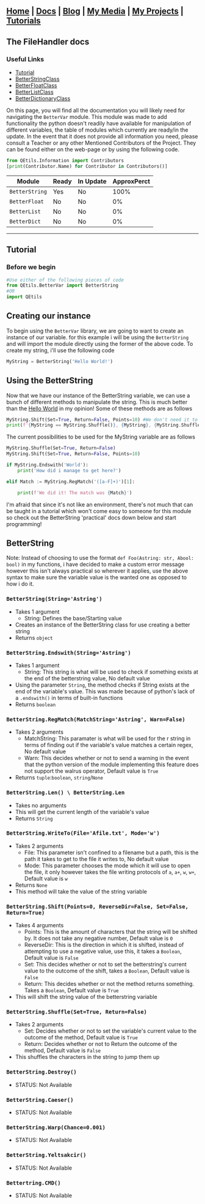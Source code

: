 ## [Home](http://lib-nexus.github.io/site) | [Docs](https://lib-nexus.github.io/site/docs) | [Blog](https://www.youtube.com/watch?v=dQw4w9WgXcQ) | [My Media](https://lib-nexus.github.io/site/my/media) | [My Projects](https://lib-nexus.github.io/site/my/projects) | [Tutorials](https://lib-nexus.github.io/site/my/tutorials)

## The FileHandler docs

### Useful Links
- [Tutorial](#Tutorial)
- [BetterStringClass](#BetterStringClass)
- [BetterFloatClass](#BetterFloatClass)
- [BetterListClass](#BetterListClass)
- [BetterDictionaryClass](#BetterDictionaryClass)

On this page, you will find all the documentation you will likely need for navigating the `BetterVar` module. This module was made to add functionality the python doesn't readily have available for manipulation of different variables, the table of modules which currently are ready/in the update. In the event that it does not provide all information you need, please consult a Teacher or any other Mentioned Contributors of the Project. They can be found either on the web-page or by using the following code.
```python 
from QEtils.Information import Contributors
[print(Contributor.Name) for Contributor in Contributors()]
```

| Module | Ready | In Update | ApproxPerct |
| --- | --- | --- | --- |
| `BetterString` | Yes | No | 100% |
| `BetterFloat` | No | No | 0% |
| `BetterList` | No | No | 0% |
| `BetterDict` | No | No | 0% |

---

## Tutorial

### Before we begin

```python
#Use either of the following pieces of code
from QEtils.BetterVar import BetterString
#OR
import QEtils
```
## Creating our instance

To begin using the `BetterVar` library, we are going to want to create an instance of our variable. for this example i will be using the `BetterString` and will import the module directly using the former of the above code. To create my string, i'll use the following code

```python
MyString = BetterString('Hello World!')
```

## Using the BetterString

Now that we have our instance of the BetterString variable, we can use a bunch of different methods to manipulate the string. This is much better than the [Hello World](https://lib-nexus.github.io/site/docs/QEtils/HelloWorld) in my opinion! Some of these methods are as follows
```python
MyString.Shift(Set=True, Return=False, Points=10) #We don't need it to return a value, we just want it to set itself to it's shifted version. The poitns argument is how many characters over it will shift
print(f'{MyString == MyString.Shuffle()}, {MyString}, {MyString.Shuffle()}') #Now we'll just print out what a shuffled version of the MyString variable would look like as well as it's own  self thanks to '__str__'
```

The current possibilities to be used for the MyString variable are as follows
```python
MyString.Shuffle(Set=True, Return=False)
MyString.Shift(Set=True, Return=False, Points=10)

if MyString.Endswith('World'):
    print('How did i manage to get here?')

elif Match := MyString.RegMatch('([a-F]+)')[1]:

    print(f'We did it! The match was {Match}')
```

I'm afraid that since it's not like an environment, there's not much that can be taught in a tutorial which won't come easy to someone for this module so check out the BetterString 'practical' docs down below and start programming!

## BetterString
Note: Instead of choosing to use the format `def Foo(Astring: str, Abool: bool)` in my functions, i have decided to make a custom error message however this isn't always practical so wherever it applies, use the above syntax to make sure the variable value is the wanted one as opposed to how i do it.

### `BetterString(String='Astring')`
- Takes 1 argument
    - String: Defines the base/Starting value
- Creates an instance of the BetterString class for use creating a better string
- Returns `object`

### `BetterString.Endswith(String='Astring')`
- Takes 1 argument
    - String: This string is what will be used to check if something exists at the end of the betterstring value, No default value
- Using the parameter `String`, the method checks if String exists at the end of the variable's value. This was made because of python's lack of a `.endswith()` in terms of built-in functions
- Returns `boolean`

### `BetterString.RegMatch(MatchString='Astring', Warn=False)`
- Takes 2 arguments
    - MatchString: This paramater is what will be used for the r string in terms of finding out if the variable's value matches a certain regex, No default value
    - Warn: This decides whether or not to send a warning in the event that the python version of the module implementing this feature does not support the walrus operator, Default value is `True`
- Returns `tuple`:`boolean`, `string`/`None`
    
### `BetterString.Len() \ BetterString.Len`
- Takes no arguments
- This will get the current length of the variable's value
- Returns `String`

### `BetterString.WriteTo(File='Afile.txt', Mode='w')`
- Takes 2 arguments
    - File: This parameter isn't confined to a filename but a path, this is the path it takes to get to the file it writes to, No default value
    - Mode: This parameter chooses the mode which it will use to open the file, it only however takes the file writing protocols of `a`, `a+`, `w`, `w+`, Default value is `w`
- Returns `None`
- This method will take the value of the string variable

### `BetterString.Shift(Points=0, ReverseDir=False, Set=False, Return=True)`
- Takes 4 arguments
    - Points: This is the amount of characters that the string will be shifted by. It does not take any negative number, Default value is `0`
    - ReverseDir: This is the direction in which it is shifted, instead of attempting to use a negative value, use this, it takes a `Boolean`, Default value is `False`
    - Set: This decides whether or not to set the betterstring's current value to the outcome of the shift, takes a `Boolean`, Default value is `False`
    - Return: This decides whether or not the method returns something. Takes a `Boolean`, Default value is `True`
- This will shift the string value of the betterstring variable

### `BetterString.Shuffle(Set=True, Return=False)`
- Takes 2 arguments
    - Set: Decides whether or not to set the variable's current value to the outcome of the method, Default value is `True`
    - Return: Decides whether or not to Return the outcome of the method, Default value is `False`
- This shuffles the characters in the string to jump them up

### `BetterString.Destroy()`
- STATUS: Not Available

### `BetterString.Caeser()`
- STATUS: Not Available

### `BetterString.Warp(Chance=0.001)`
- STATUS: Not Available

### `BetterString.Yeltsakcir()`
- STATUS: Not Available

### `Bettertring.CMD()`
- STATUS: Not Available
